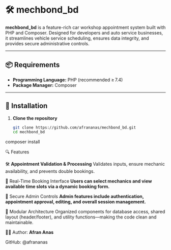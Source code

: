 # 🛠️ mechbond_bd

**mechbond_bd** is a feature-rich car workshop appointment system built with PHP and Composer. Designed for developers and auto service businesses, it streamlines vehicle service scheduling, ensures data integrity, and provides secure administrative controls.

---

## 📦 Requirements

- **Programming Language:** PHP (recommended ≥ 7.4)
- **Package Manager:** Composer

---

## 🚀 Installation

1. **Clone the repository**
   ```bash
   git clone https://github.com/afrananas/mechbond_bd.git
   cd mechbond_bd
composer install

🔍 Features

🛠️ **Appointment Validation & Processing**
Validates inputs, ensure mechanic availability, and prevents double bookings.

🚗 Real-Time Booking Interface
**Users can select mechanics and view available time slots via a dynamic booking form.**


🔐 Secure Admin Controls
**Admin features include authentication, appointment approval, editing, and overall session management.**

🧩 Modular Architecture
Organized components for database access, shared layout (header/footer), and utility functions—making the code clean and maintainable.


👨‍💻 Author:
**Afran Anas**

GitHub: @afrananas
